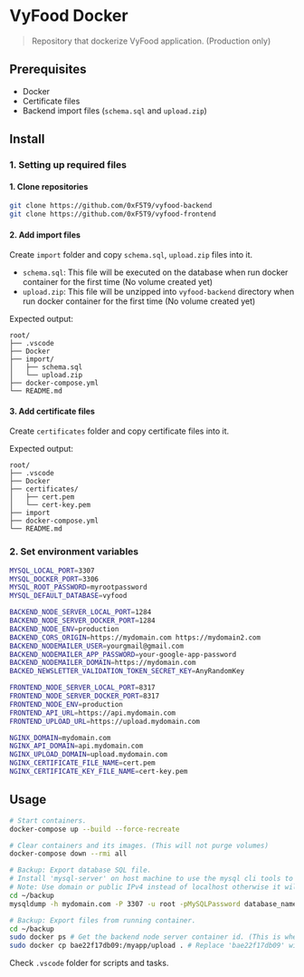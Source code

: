 # VyFood Docker

> Repository that dockerize VyFood application. (Production only)

## Prerequisites

- Docker
- Certificate files
- Backend import files (`schema.sql` and `upload.zip`)

## Install

### 1. Setting up required files

#### 1. Clone repositories

```bash
git clone https://github.com/0xF5T9/vyfood-backend
git clone https://github.com/0xF5T9/vyfood-frontend
```

#### 2. Add import files

Create `import` folder and copy `schema.sql`, `upload.zip` files into it.

- `schema.sql`: This file will be executed on the database when run docker container for the first time (No volume created yet)
- `upload.zip`: This file will be unzipped into `vyfood-backend` directory when run docker container for the first time (No volume created yet)

Expected output:

```plain
root/
├── .vscode
├── Docker
├── import/
│   ├── schema.sql
│   └── upload.zip
├── docker-compose.yml
└── README.md
```

#### 3. Add certificate files

Create `certificates` folder and copy certificate files into it.

Expected output:

```plain
root/
├── .vscode
├── Docker
├── certificates/
│   ├── cert.pem
│   └── cert-key.pem
├── import
├── docker-compose.yml
└── README.md
```

### 2. Set environment variables

```bash
MYSQL_LOCAL_PORT=3307
MYSQL_DOCKER_PORT=3306
MYSQL_ROOT_PASSWORD=myrootpassword
MYSQL_DEFAULT_DATABASE=vyfood

BACKEND_NODE_SERVER_LOCAL_PORT=1284
BACKEND_NODE_SERVER_DOCKER_PORT=1284
BACKEND_NODE_ENV=production
BACKEND_CORS_ORIGIN=https://mydomain.com https://mydomain2.com
BACKEND_NODEMAILER_USER=yourgmail@gmail.com
BACKEND_NODEMAILER_APP_PASSWORD=your-google-app-password
BACKEND_NODEMAILER_DOMAIN=https://mydomain.com
BACKED_NEWSLETTER_VALIDATION_TOKEN_SECRET_KEY=AnyRandomKey

FRONTEND_NODE_SERVER_LOCAL_PORT=8317
FRONTEND_NODE_SERVER_DOCKER_PORT=8317
FRONTEND_NODE_ENV=production
FRONTEND_API_URL=https://api.mydomain.com
FRONTEND_UPLOAD_URL=https://upload.mydomain.com

NGINX_DOMAIN=mydomain.com
NGINX_API_DOMAIN=api.mydomain.com
NGINX_UPLOAD_DOMAIN=upload.mydomain.com
NGINX_CERTIFICATE_FILE_NAME=cert.pem
NGINX_CERTIFICATE_KEY_FILE_NAME=cert-key.pem
```

## Usage

```bash
# Start containers.
docker-compose up --build --force-recreate

# Clear containers and its images. (This will not purge volumes)
docker-compose down --rmi all

# Backup: Export database SQL file.
# Install 'mysql-server' on host machine to use the mysql cli tools to access the container mysql server.
# Note: Use domain or public IPv4 instead of localhost otherwise it will access the host mysql server instead of the container server.
cd ~/backup
mysqldump -h mydomain.com -P 3307 -u root -pMySQLPassword database_name > schema.sql

# Backup: Export files from running container.
cd ~/backup
sudo docker ps # Get the backend node server container id. (This is where we store the uploaded image files.)
sudo docker cp bae22f17db09:/myapp/upload . # Replace 'bae22f17db09' with the actual id.
```

Check `.vscode` folder for scripts and tasks.
